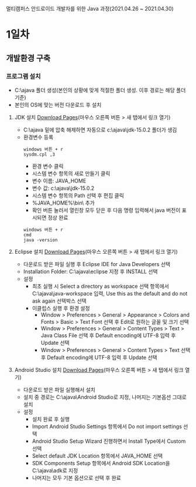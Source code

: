 멀티캠퍼스 안드로이드 개발자를 위한 Java 과정(2021.04.26 ~ 2021.04.30)
# 1일차
## 개발환경 구축
### 프로그램 설치
* C:\ajava 폴더 생성(본인의 상황에 맞게 적절한 폴더 생성. 이후 경로는 해당 폴더 기준)
* 본인의 OS에 맞는 버전 다운로드 후 설치
1. JDK 설치 [Download Pages](https://jdk.java.net/archive/)(마우스 오른쪽 버튼 > 새 탭에서 링크 열기)
    * C:\ajava 밑에 압축 해제하면 자동으로 c:\ajava\jdk-15.0.2 폴더가 생김
    * 환경변수 등록
      ```
      windows 버튼 + r
      sysdm.cpl ,3
      ```
      - 환경 변수 클릭
      - 시스템 변수 항목의 새로 만들기 클릭
      - 변수 이름: JAVA_HOME
      - 변수 값: c:\ajava\jdk-15.0.2
      - 시스템 변수 항목의 Path 선택 후 편집 클릭
      - %JAVA_HOME%\bin\ 추가
      - 확인 버튼 눌러서 열린창 모두 닫은 후 다음 명령 입력해서 java 버전이 표시되면 정상 완료
      ```
      windows 버튼 + r
      cmd
      java -version
      ```
2. Eclipse 설치 [Download Pages](https://www.eclipse.org/downloads/)(마우스 오른쪽 버튼 > 새 탭에서 링크 열기)
    * 다운로드 받은 파일 실행 후 Eclipse IDE for Java Developers 선택
    * Installation Folder: C:\ajava\eclipse 지정 후 INSTALL 선택
    * 설정
      - 최초 실행 시 Select a directory as workspace 선택 항목에서 C:\ajava\java-workspace 입력, Use this as the default and do not ask again 선택박스 선택
      - 이클립스 실행 후 환경 설정
        - Window > Preferences > General > Appearance > Colors and Fonts > Basic > Text Font 선택 후 Edit로 원하는 글꼴 및 크기 선택
        - Window > Preferences > General > Content Types > Text > Java Class File 선택 후 Default encoding에 UTF-8 입력 후 Update 선택
        - Window > Preferences > General > Content Types > Text 선택 후 Default encoding에 UTF-8 입력 후 Update 선택        

3. Android Studio 설치 [Download Pages](https://developer.android.com/studio)(마우스 오른쪽 버튼 > 새 탭에서 링크 열기)
    * 다운로드 받은 파일 실행해서 설치
    * 설치 중 경로는 C:\ajava\Android Studio로 지정, 나머지는 기본옵션 그대로 설치
    * 설정
      - 설치 완료 후 실행
      - Import Android Studio Settings 항목에서 Do not import settings 선택
      - Android Studio Setup Wizard 진행하면서 Install Type에서 Custom 선택
      - Select default JDK Location 항목에서 JAVA_HOME 선택
      - SDK Components Setup 항목에서 Android SDK Location을 C:\ajava\adk로 지정
      - 나머지는 모두 기본 옵션으로 선택 후 완료
